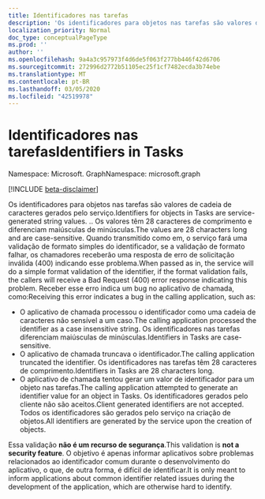 ```yaml
---
title: Identificadores nas tarefas
description: 'Os identificadores para objetos nas tarefas são valores de cadeia de caracteres gerados pelo serviço. . Os valores têm 28 caracteres de comprimento e diferenciam maiúsculas de minúsculas. Quando transmitido como em, o serviço fará uma validação de formato simples do identificador, se a validação de formato falhar, os chamadores receberão uma resposta de erro de solicitação inválida (400) indicando esse problema. Receber esse erro indica um bug no aplicativo de chamada, como:'
localization_priority: Normal
doc_type: conceptualPageType
ms.prod: ''
author: ''
ms.openlocfilehash: 9a4a3c957973f4d6de5f063f277bb446f42d6706
ms.sourcegitcommit: 272996d2772b51105ec25f1cf7482ecda3b74ebe
ms.translationtype: MT
ms.contentlocale: pt-BR
ms.lasthandoff: 03/05/2020
ms.locfileid: "42519978"
---
```

# <a name="identifiers-in-tasks"></a><span data-ttu-id="5e359-107">Identificadores nas tarefas</span><span class="sxs-lookup"><span data-stu-id="5e359-107">Identifiers in Tasks</span></span>

<span data-ttu-id="5e359-108">Namespace: Microsoft. Graph</span><span class="sxs-lookup"><span data-stu-id="5e359-108">Namespace: microsoft.graph</span></span>

[!INCLUDE [beta-disclaimer](../../includes/beta-disclaimer.md)]

<span data-ttu-id="5e359-109">Os identificadores para objetos nas tarefas são valores de cadeia de caracteres gerados pelo serviço.</span><span class="sxs-lookup"><span data-stu-id="5e359-109">Identifiers for objects in Tasks are service-generated string values.</span></span> <span data-ttu-id="5e359-110">.</span><span class="sxs-lookup"><span data-stu-id="5e359-110">.</span></span> <span data-ttu-id="5e359-111">Os valores têm 28 caracteres de comprimento e diferenciam maiúsculas de minúsculas.</span><span class="sxs-lookup"><span data-stu-id="5e359-111">The values are 28 characters long and are case-sensitive.</span></span> <span data-ttu-id="5e359-112">Quando transmitido como em, o serviço fará uma validação de formato simples do identificador, se a validação de formato falhar, os chamadores receberão uma resposta de erro de solicitação inválida (400) indicando esse problema.</span><span class="sxs-lookup"><span data-stu-id="5e359-112">When passed as in, the service will do a simple format validation of the identifier, if the format validation fails, the callers will receive a Bad Request (400) error response indicating this problem.</span></span> <span data-ttu-id="5e359-113">Receber esse erro indica um bug no aplicativo de chamada, como:</span><span class="sxs-lookup"><span data-stu-id="5e359-113">Receiving this error indicates a bug in the calling application, such as:</span></span>

- <span data-ttu-id="5e359-114">O aplicativo de chamada processou o identificador como uma cadeia de caracteres não sensível a um caso.</span><span class="sxs-lookup"><span data-stu-id="5e359-114">The calling application processed the identifier as a case insensitive string.</span></span> <span data-ttu-id="5e359-115">Os identificadores nas tarefas diferenciam maiúsculas de minúsculas.</span><span class="sxs-lookup"><span data-stu-id="5e359-115">Identifiers in Tasks are case-sensitive.</span></span>
- <span data-ttu-id="5e359-116">O aplicativo de chamada truncava o identificador.</span><span class="sxs-lookup"><span data-stu-id="5e359-116">The calling application truncated the identifier.</span></span> <span data-ttu-id="5e359-117">Os identificadores nas tarefas têm 28 caracteres de comprimento.</span><span class="sxs-lookup"><span data-stu-id="5e359-117">Identifiers in Tasks are 28 characters long.</span></span>
- <span data-ttu-id="5e359-118">O aplicativo de chamada tentou gerar um valor de identificador para um objeto nas tarefas.</span><span class="sxs-lookup"><span data-stu-id="5e359-118">The calling application attempted to generate an identifier value for an object in Tasks.</span></span> <span data-ttu-id="5e359-119">Os identificadores gerados pelo cliente não são aceitos.</span><span class="sxs-lookup"><span data-stu-id="5e359-119">Client generated identifiers are not accepted.</span></span> <span data-ttu-id="5e359-120">Todos os identificadores são gerados pelo serviço na criação de objetos.</span><span class="sxs-lookup"><span data-stu-id="5e359-120">All identifiers are generated by the service upon the creation of objects.</span></span>

<span data-ttu-id="5e359-121">Essa validação **não é um recurso de segurança**.</span><span class="sxs-lookup"><span data-stu-id="5e359-121">This validation is **not a security feature**.</span></span> <span data-ttu-id="5e359-122">O objetivo é apenas informar aplicativos sobre problemas relacionados ao identificador comum durante o desenvolvimento do aplicativo, o que, de outra forma, é difícil de identificar.</span><span class="sxs-lookup"><span data-stu-id="5e359-122">It is only meant to inform applications about common identifier related issues during the development of the application, which are otherwise hard to identify.</span></span>

